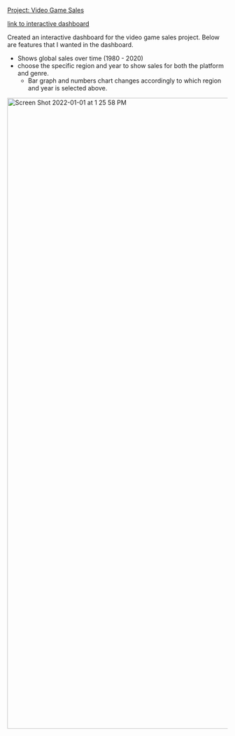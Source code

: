 [Project: Video Game Sales](https://github.com/ryansxiong/Video_Game_Sales_ds_proj)

[link to interactive dashboard](https://public.tableau.com/app/profile/ryan.xiong/viz/VideoGameSalesProject_16405800850660/Dashboard1)

Created an interactive dashboard for the video game sales project. Below are features that I wanted in the dashboard.
* Shows global sales over time (1980 - 2020)
* choose the specific region and year to show sales for both the platform and genre.
  * Bar graph and numbers chart changes accordingly to which region and year is selected above.

<img width="1440" alt="Screen Shot 2022-01-01 at 1 25 58 PM" src="https://user-images.githubusercontent.com/91089401/147860502-6f883900-e058-4ee0-ac91-84a781794d6f.png">
